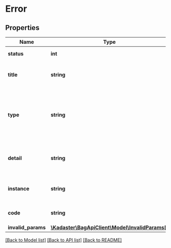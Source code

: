# Error

## Properties
Name | Type | Description | Notes
------------ | ------------- | ------------- | -------------
**status** | **int** | De HTTP status code. | 
**title** | **string** | De titel behorende bij de HTTP status code. | 
**type** | **string** | URI naar een pagina met meer informatie over deze foutmelding voor de ontwikkelaar. | 
**detail** | **string** | Een gedetailleerde beschrijving van de HTTP status code. | 
**instance** | **string** | URI van de aanroep die fout heeft veroorzaakt. | 
**code** | **string** | Systeem code die het type fout aangeeft. | [optional] 
**invalid_params** | [**\Kadaster\BagApiClient\Model\InvalidParams[]**](InvalidParams.md) |  | [optional] 

[[Back to Model list]](../../README.md#documentation-for-models) [[Back to API list]](../../README.md#documentation-for-api-endpoints) [[Back to README]](../../README.md)

